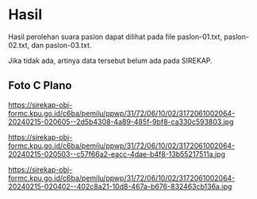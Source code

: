 # Hasil

Hasil perolehan suara paslon dapat dilihat pada file paslon-01.txt, paslon-02.txt, dan paslon-03.txt.

Jika tidak ada, artinya data tersebut belum ada pada SIREKAP.

## Foto C Plano

https://sirekap-obj-formc.kpu.go.id/c6ba/pemilu/ppwp/31/72/06/10/02/3172061002064-20240215-020605--2d5b4308-4a89-485f-9bf8-ca330c593803.jpg

https://sirekap-obj-formc.kpu.go.id/c6ba/pemilu/ppwp/31/72/06/10/02/3172061002064-20240215-020503--c57f66a2-eacc-4dae-b4f8-13b55217511a.jpg

https://sirekap-obj-formc.kpu.go.id/c6ba/pemilu/ppwp/31/72/06/10/02/3172061002064-20240215-020402--402c8a21-10d8-467a-b676-832463cb136a.jpg
